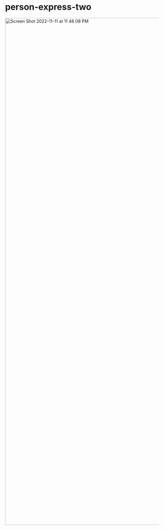 # person-express-two

<img width="1662" alt="Screen Shot 2022-11-11 at 11 48 08 PM" src="https://user-images.githubusercontent.com/113155959/201457586-425c0174-50c4-4848-8ef0-8dac5b1d2e59.png">
